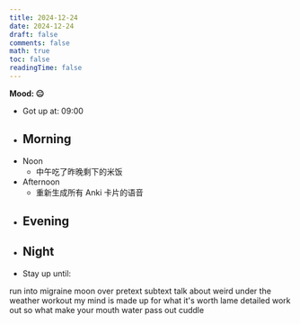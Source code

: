 ```yaml
---
title: 2024-12-24
date: 2024-12-24
draft: false
comments: false
math: true
toc: false
readingTime: false
---
```


**Mood: 😐**

- Got up at: 09:00
- Morning
	- 
- Noon
	- 中午吃了昨晚剩下的米饭
- Afternoon
	- 重新生成所有 Anki 卡片的语音
- Evening
	- 
- Night
	- 
- Stay up until: 

run into
migraine
moon over
pretext
subtext
talk about
weird
under the weather
workout
my mind is made up
for what it's worth
lame
detailed
work out
so what
make your mouth water
pass out
cuddle